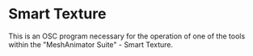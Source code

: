 # Smart Texture
 This is an OSC program necessary for the operation of one of the tools within the "MeshAnimator Suite" - Smart Texture.
